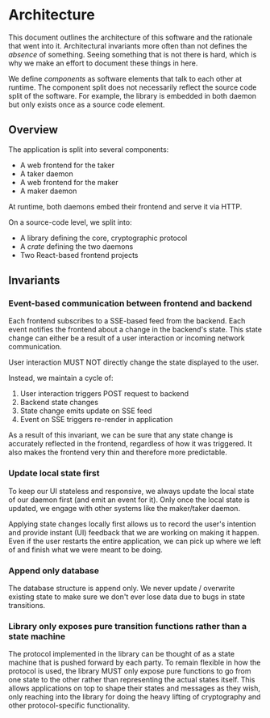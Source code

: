 # Architecture

This document outlines the architecture of this software and the rationale that went into it.
Architectural invariants more often than not defines the _absence_ of something.
Seeing something that is not there is hard, which is why we make an effort to document these things in here.

We define _components_ as software elements that talk to each other at runtime.
The component split does not necessarily reflect the source code split of the software.
For example, the library is embedded in both daemon but only exists once as a source code element.

## Overview

The application is split into several components:

- A web frontend for the taker
- A taker daemon
- A web frontend for the maker
- A maker daemon

At runtime, both daemons embed their frontend and serve it via HTTP.

On a source-code level, we split into:

- A library defining the core, cryptographic protocol
- A _crate_ defining the two daemons
- Two React-based frontend projects

## Invariants

### Event-based communication between frontend and backend

Each frontend subscribes to a SSE-based feed from the backend.
Each event notifies the frontend about a change in the backend's state.
This state change can either be a result of a user interaction or incoming network communication.

User interaction MUST NOT directly change the state displayed to the user.

Instead, we maintain a cycle of:

1. User interaction triggers POST request to backend
1. Backend state changes
1. State change emits update on SSE feed
1. Event on SSE triggers re-render in application

As a result of this invariant, we can be sure that any state change is accurately reflected in the frontend, regardless of how it was triggered.
It also makes the frontend very thin and therefore more predictable.

### Update local state first

To keep our UI stateless and responsive, we always update the local state of our daemon first (and emit an event for it).
Only once the local state is updated, we engage with other systems like the maker/taker daemon.

Applying state changes locally first allows us to record the user's intention and provide instant (UI) feedback that we are working on making it happen.
Even if the user restarts the entire application, we can pick up where we left of and finish what we were meant to be doing.

### Append only database

The database structure is append only.
We never update / overwrite existing state to make sure we don't ever lose data due to bugs in state transitions.

### Library only exposes pure transition functions rather than a state machine

The protocol implemented in the library can be thought of as a state machine that is pushed forward by each party.
To remain flexible in how the protocol is used, the library MUST only expose pure functions to go from one state to the other rather than representing the actual states itself.
This allows applications on top to shape their states and messages as they wish, only reaching into the library for doing the heavy lifting of cryptography and other protocol-specific functionality.
